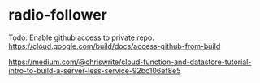 # radio-follower

Todo: Enable github access to private repo.
https://cloud.google.com/build/docs/access-github-from-build


https://medium.com/@chriswrite/cloud-function-and-datastore-tutorial-intro-to-build-a-server-less-service-92bc106ef8e5